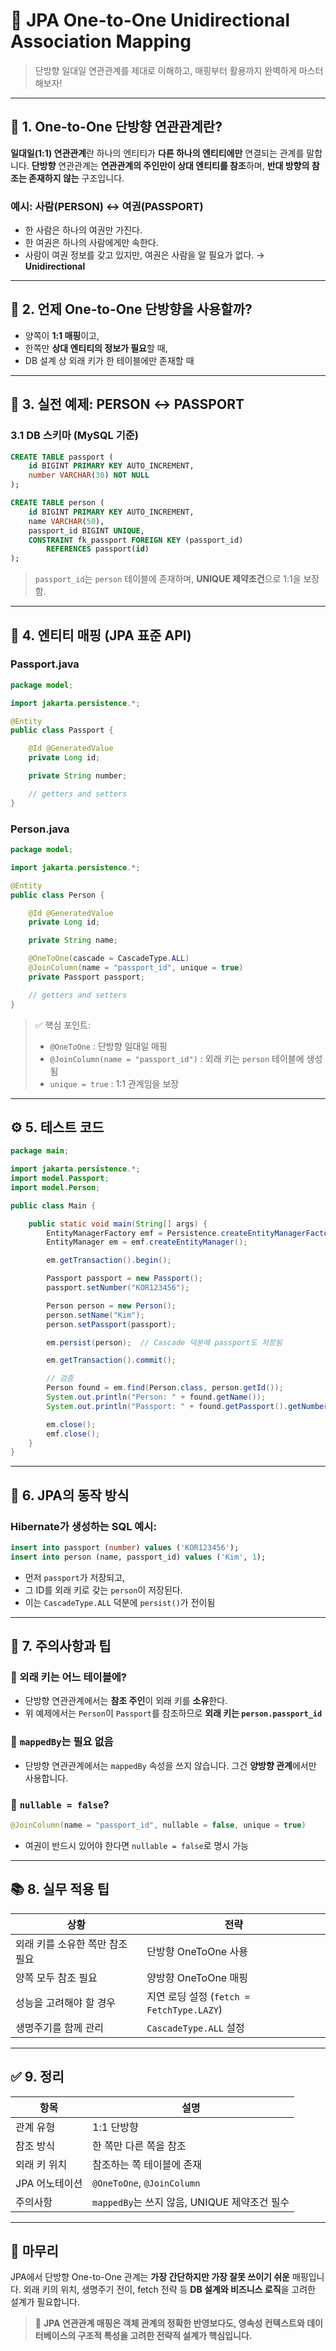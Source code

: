 # 📘 JPA One-to-One Unidirectional Association Mapping

> 단방향 일대일 연관관계를 제대로 이해하고, 매핑부터 활용까지 완벽하게 마스터해보자!

---

## 🧠 1. One-to-One 단방향 연관관계란?

**일대일(1:1) 연관관계**란 하나의 엔티티가 **다른 하나의 엔티티에만** 연결되는 관계를 말합니다.
**단방향** 연관관계는 **연관관계의 주인만이 상대 엔티티를 참조**하며, **반대 방향의 참조는 존재하지 않는** 구조입니다.

### 예시: 사람(PERSON) ↔ 여권(PASSPORT)

* 한 사람은 하나의 여권만 가진다.
* 한 여권은 하나의 사람에게만 속한다.
* 사람이 여권 정보를 갖고 있지만, 여권은 사람을 알 필요가 없다. → **Unidirectional**

---

## 🔎 2. 언제 One-to-One 단방향을 사용할까?

* 양쪽이 **1:1 매핑**이고,
* 한쪽만 **상대 엔티티의 정보가 필요**할 때,
* DB 설계 상 외래 키가 한 테이블에만 존재할 때

---

## 🧱 3. 실전 예제: PERSON ↔ PASSPORT

### 3.1 DB 스키마 (MySQL 기준)

```sql
CREATE TABLE passport (
    id BIGINT PRIMARY KEY AUTO_INCREMENT,
    number VARCHAR(30) NOT NULL
);

CREATE TABLE person (
    id BIGINT PRIMARY KEY AUTO_INCREMENT,
    name VARCHAR(50),
    passport_id BIGINT UNIQUE,
    CONSTRAINT fk_passport FOREIGN KEY (passport_id)
        REFERENCES passport(id)
);
```

> `passport_id`는 `person` 테이블에 존재하며, **UNIQUE 제약조건**으로 1:1을 보장함.

---

## 🧬 4. 엔티티 매핑 (JPA 표준 API)

### Passport.java

```java
package model;

import jakarta.persistence.*;

@Entity
public class Passport {

    @Id @GeneratedValue
    private Long id;

    private String number;

    // getters and setters
}
```

### Person.java

```java
package model;

import jakarta.persistence.*;

@Entity
public class Person {

    @Id @GeneratedValue
    private Long id;

    private String name;

    @OneToOne(cascade = CascadeType.ALL)
    @JoinColumn(name = "passport_id", unique = true)
    private Passport passport;

    // getters and setters
}
```

> ✅ 핵심 포인트:
>
> * `@OneToOne` : 단방향 일대일 매핑
> * `@JoinColumn(name = "passport_id")` : 외래 키는 `person` 테이블에 생성됨
> * `unique = true` : 1:1 관계임을 보장

---

## ⚙️ 5. 테스트 코드

```java
package main;

import jakarta.persistence.*;
import model.Passport;
import model.Person;

public class Main {

    public static void main(String[] args) {
        EntityManagerFactory emf = Persistence.createEntityManagerFactory("jpa-example");
        EntityManager em = emf.createEntityManager();

        em.getTransaction().begin();

        Passport passport = new Passport();
        passport.setNumber("KOR123456");

        Person person = new Person();
        person.setName("Kim");
        person.setPassport(passport);

        em.persist(person);  // Cascade 덕분에 passport도 저장됨

        em.getTransaction().commit();

        // 검증
        Person found = em.find(Person.class, person.getId());
        System.out.println("Person: " + found.getName());
        System.out.println("Passport: " + found.getPassport().getNumber());

        em.close();
        emf.close();
    }
}
```

---

## 🧩 6. JPA의 동작 방식

### Hibernate가 생성하는 SQL 예시:

```sql
insert into passport (number) values ('KOR123456');
insert into person (name, passport_id) values ('Kim', 1);
```

* 먼저 `passport`가 저장되고,
* 그 ID를 외래 키로 갖는 `person`이 저장된다.
* 이는 `CascadeType.ALL` 덕분에 `persist()`가 전이됨

---

## 🧪 7. 주의사항과 팁

### 🔹 외래 키는 어느 테이블에?

* 단방향 연관관계에서는 **참조 주인**이 외래 키를 **소유**한다.
* 위 예제에서는 `Person`이 `Passport`를 참조하므로 **외래 키는 `person.passport_id`**

### 🔹 `mappedBy`는 필요 없음

* 단방향 연관관계에서는 `mappedBy` 속성을 쓰지 않습니다.
  그건 **양방향 관계**에서만 사용합니다.

### 🔹 `nullable = false`?

```java
@JoinColumn(name = "passport_id", nullable = false, unique = true)
```

* 여권이 반드시 있어야 한다면 `nullable = false`로 명시 가능

---

## 📚 8. 실무 적용 팁

| 상황                 | 전략                                  |
| ------------------ | ----------------------------------- |
| 외래 키를 소유한 쪽만 참조 필요 | 단방향 OneToOne 사용                     |
| 양쪽 모두 참조 필요        | 양방향 OneToOne 매핑                     |
| 성능을 고려해야 할 경우      | 지연 로딩 설정 (`fetch = FetchType.LAZY`) |
| 생명주기를 함께 관리        | `CascadeType.ALL` 설정                |

---

## ✅ 9. 정리

| 항목        | 설명                                |
| --------- | --------------------------------- |
| 관계 유형     | 1:1 단방향                           |
| 참조 방식     | 한 쪽만 다른 쪽을 참조                     |
| 외래 키 위치   | 참조하는 쪽 테이블에 존재                    |
| JPA 어노테이션 | `@OneToOne`, `@JoinColumn`        |
| 주의사항      | `mappedBy`는 쓰지 않음, UNIQUE 제약조건 필수 |

---

## 🧭 마무리

JPA에서 단방향 One-to-One 관계는 **가장 간단하지만 가장 잘못 쓰이기 쉬운** 매핑입니다.
외래 키의 위치, 생명주기 전이, fetch 전략 등 **DB 설계와 비즈니스 로직**을 고려한 설계가 필요합니다.

> 🎯 **JPA 연관관계 매핑은 객체 관계의 정확한 반영보다도, 영속성 컨텍스트와 데이터베이스의 구조적 특성을 고려한 전략적 설계가 핵심입니다.**
